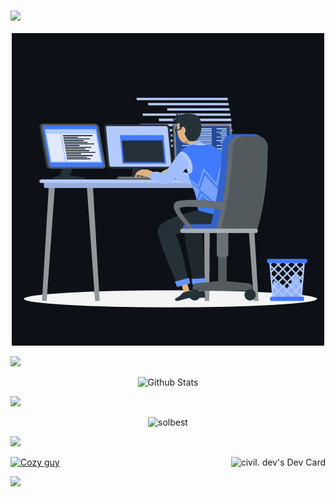 ### <img src="https://readme-typing-svg.herokuapp.com?lines=Hello,+This+is+Software+Engineer;Python+Golang+Rust+Developer;Always+learning+new+things&center=true&width=500&height=50">

<p align="center"><img src="https://github.com/solbest/solbest/blob/main/assets/profile.gif" alt="solbest" /></p>
<img src="https://user-images.githubusercontent.com/73097560/115834477-dbab4500-a447-11eb-908a-139a6edaec5c.gif"></a>
<p align="center"><img alt="Github Stats" src="https://github-readme-stats.vercel.app/api?username=solbest&show_icons=true&count_private=true&theme=algolia" height="192px" width="450"/></a></p>
<img src="https://user-images.githubusercontent.com/73097560/115834477-dbab4500-a447-11eb-908a-139a6edaec5c.gif"></a>
<p align="center"><img src="https://github-readme-stats.vercel.app/api/top-langs?username=solbest&langs_count=10&show_icons=true&locale=en&layout=compact&theme=algolia" alt="solbest" width="450" /></p>

<img src="https://user-images.githubusercontent.com/73097560/115834477-dbab4500-a447-11eb-908a-139a6edaec5c.gif"></a>

<a href="https://app.daily.dev"><img align="right"  src="https://api.daily.dev/devcards/a15328ff06e64c568c0c39d6d5e24048.png?r=6gs" height="400" alt="civil. dev's Dev Card"/></a></a>

<a href="https://github.com/ryo-ma/github-profile-trophy"><img src="https://github-profile-trophy.vercel.app/?username=solbest&layout=compact&theme=algolia&column=4" alt="Cozy guy" /></a>

<img src="https://user-images.githubusercontent.com/73097560/115834477-dbab4500-a447-11eb-908a-139a6edaec5c.gif"></a>
